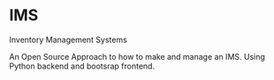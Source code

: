 # IMS
Inventory Management Systems

An Open Source Approach to how to make and manage an IMS. 
Using Python backend and bootsrap frontend.
